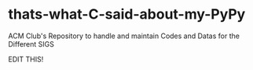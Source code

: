 # thats-what-C-said-about-my-PyPy
ACM Club's Repository to handle and maintain Codes and Datas for the Different SIGS


EDIT THIS!
